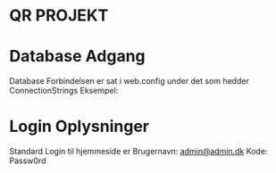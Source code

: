 # QR PROJEKT

# Database Adgang
  Database Forbindelsen er sat i web.config under det som hedder ConnectionStrings
  Eksempel: 
  <add name="DefaultConnection" connectionString="Data Source=192.168.4.140;Initial Catalog=QR;User id=sa;Password=Passw0rd;" providerName="System.Data.SqlClient" />

# Login Oplysninger
  Standard Login til hjemmeside er
  Brugernavn: admin@admin.dk
  Kode: Passw0rd
